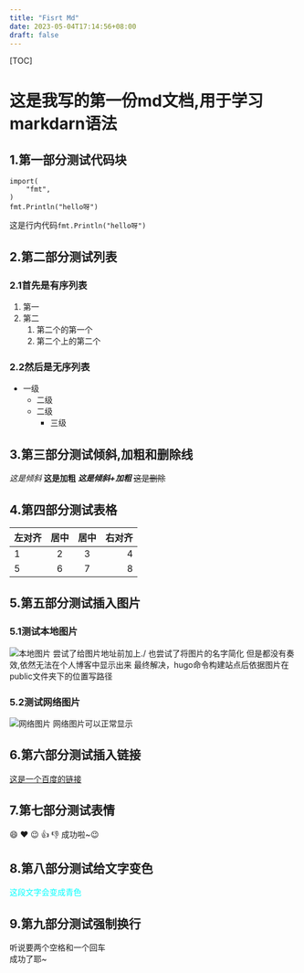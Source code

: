 ```yaml
---
title: "Fisrt Md"
date: 2023-05-04T17:14:56+08:00
draft: false
---
```

[TOC]


# 这是我写的第一份md文档,用于学习markdarn语法

## 1.第一部分测试代码块
``` golang
import(
    "fmt",
)
fmt.Println("hello呀")
```
这是行内代码`fmt.Println("hello呀")`

## 2.第二部分测试列表
### 2.1首先是有序列表
1. 第一
2. 第二
    1. 第二个的第一个
    2. 第二个上的第二个

### 2.2然后是无序列表
- 一级
    - 二级
    - 二级
      - 三级

## 3.第三部分测试倾斜,加粗和删除线
*这是倾斜*
**这是加粗**
***这是倾斜+加粗***
~~这是删除~~

## 4.第四部分测试表格
左对齐 | 居中 | 居中 | 右对齐
:-- | :--: | :--: | --:
1|2|3|4
5|6|7|8

## 5.第五部分测试插入图片
### 5.1测试本地图片
![本地图片](../../images/hero.png)
尝试了给图片地址前加上./
也尝试了将图片的名字简化
但是都没有奏效,依然无法在个人博客中显示出来
最终解决，hugo命令构建站点后依据图片在public文件夹下的位置写路径

### 5.2测试网络图片
![网络图片](https://images.pexels.com/photos/14454925/pexels-photo-14454925.jpeg?auto=compress&cs=tinysrgb&w=600&lazy=load)
网络图片可以正常显示

## 6.第六部分测试插入链接
[这是一个百度的链接](http://baidu.com)

## 7.第七部分测试表情
:smile:
:heart:
:wink:
:thumbsup:
:thumbsdown:
成功啦~:wink:

## 8.第八部分测试给文字变色
<span style="color:cyan;">这段文字会变成青色</span>

## 9.第九部分测试强制换行
听说要两个空格和一个回车  
成功了耶~